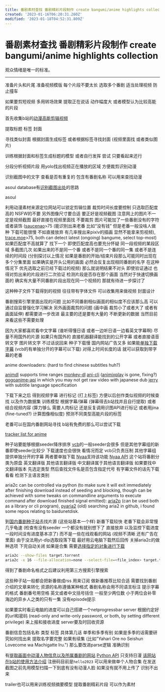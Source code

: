 ```yaml
---
title: 番剧素材查找 番剧精彩片段制作 create bangumi/anime highlights collection
created: '2023-01-16T06:20:31.260Z'
modified: '2023-01-18T04:52:31.809Z'
---
```


# 番剧素材查找 番剧精彩片段制作 create bangumi/anime highlights collection

观众情绪是唯一的标准。

-------

准备片头和片尾 准备视频模版 每个片段不要太长 选取多个番剧 适当处理视频 防止撞车

如果要剪短视频 多用转场效果 提取正在说话 动作幅度大 或者模型认为比较高能的片段

首先收集b站的[动漫高能剪辑视频](https://www.bilibili.com/video/BV1e54y1y7qy)

提取标题 标签 封面

寻找类似封面 根据封面生成标签 或者根据标签寻找封面 (视频里面找 或者类似图片)

训练根据封面和标签生成标题的模型 或者自行发挥 尝试 只要看起来还行

分段分析视频片段 用yolo找出视频正在播放的区域 方便裁剪识别动漫

识别截图中的文字 查看是否有重复的 包含有番剧名称 可以用来查找动漫

asoul database有[识别截图出处](https://github.com/A-Soul-Database/PhotoSearch/blob/42ce7f8877938b52cbcae6a61edb90a547894a23/main.py)的思路

asoul

利用动漫素材来源定位网站可以锁定剪辑位置 裁剪时间长度要控制 只选取匹配度高的 NSFW的不要 另外图像尺寸要合适 要正好是视频截图 注意网上的图片不一定是视频截图 最好直接在视频里面找 不要裁剪 图片可能加了一些番剧没有的字符或者装饰 ([saucenao](https://saucenao.com/)>75 (能识别出来老番 比如“没有钱” 但是老番一般没啥人做种 下载可能很慢 不如直接放弃 有几率搜出来pixiv的插画 显然不能拿来剪视频), [trace.moe](https://trace.moe)>75, both can detect latest (ongoing) bangume, select top-most) 如果匹配度不高就算了 找下一个 即使匹配度高也要充分怀疑 同一段视频的某段区域 多截图几次 如果出来的不是同一个番 或者不是同一个番的同一集 或者不是连续的时间段 (分别探讨以上情况 如果是番剧的开始/结束片段那么可能同时出现在多个分集里面 如果确实是开头公用的画面 必然会反复出现相同番剧的名字 在这种情况下 优先选取之前已经下载过的视频) 那么就说明结果不对头 即使验证通过 也得对剪出来的片段进行二次验证 检测片段是否存在那个画面 当然对于快速切换画面的 确实有大量不同番剧片段出现在同一个视频的 那就有待进一步探讨了

这种种子文件下载得到的视频 往往带有字体文件 可以收集用来做视频 封面设计

番剧搜索引擎里面出现的问题 比如不同番剧相似画面的相似度不应该那么高 可以通过自监督强化学习解决 另外画面裁剪的问题 (画中画 裁剪小了或者大了 或者有画面延伸) 都需要进一步改进 最主要的还是要有大量的 不断更新的数据 当然目前来看这些不需要处理

因为大家都喜欢看中文字幕 (谁听得懂日语 或者一边听日语一边看英文字幕啊) 尽量不用国外的片源 如果只有国外的 直接机器翻译能找到的公开字幕 或者直接语音转文字 图片转文字 不过话说回来 种子下载慢 国内网站广告又多 如果能[单独下载字幕](https://github.com/foxofice/sub_share) (vcb的有单独分开的字幕可以下载) 对得上时间长度的话 就可以获取到带字幕的老番

anime downloaders: (hard to find chinese subtitles huh?)

[animdl](https://github.com/justfoolingaround/animdl) supports time ranges
[monkey-dl](https://github.com/Oshan96/monkey-dl)
[ani-cli](https://github.com/pystardust/ani-cli) ([animixplay](https://animixplay.to/) is gone, fixing?)
[gogoanime-api](https://github.com/riimuru/gogoanime-api) in which you may not get raw video with japanese dub
[jerry](https://github.com/justchokingaround/jerry) with subtitle language specification

下载下来之后 得到视频字幕 进行标记 (打上标签) 方便以后创作类似视频的时候查找 以及作为数据集 训练模型 根据字幕/弹幕 (弹幕得去b站找并且自行提取) 或者结合视频内容 (算力够么 需要人肉标记 还是反复调用识图API进行标记 或者用jina (fine-tuned?) 计算图像相似度) 预测不同类型高能片段的标签

老番可以在国内番剧网站寻找 b站有免费的那么可以尝试下载

[tracker list for anime](https://github.com/DeSireFire/animeTrackerList)

种子站要能够根据seeder降序排序 [vcb](https://vcb-s.com/)的一般seeder会很多 但是其他字幕组的新番即使seeder比较少 下载速度也会很快 看情况而定 vcb只负责压制 其他字幕组提供单独分开的字幕 两者要单独下载 [Nyaa](https://nyaa.si/)支持该功能 [Nyaa API](https://github.com/Kylart/Nyaapi) 这个站将番剧分类为原盘 英文翻译版 其他语言翻译版 中文翻译属于其他语言翻译版 如果要找中文翻译版本 先选定类型 然后查找文件名是否包含指定代号 有字幕文件的话先下载看看 检测下主语言类别

aria2c can be controlled via python (to make sure it will exit immediately after finishing download instead of seeding and blocking, though can be achieved with some tweaks on commandline arguments to execute command after download finished signal emitted): [aria2p](https://github.com/pawamoy/aria2p) (can be used both as a library or cli program), [pyaria2](https://github.com/zhenlohuang/pyaria2) (old) searching aria2 in github, i found some repos relating to baidunetdisk.

到[国内番剧种子站](https://www.bilibili.com/read/cv7338766/)去找片源 (这些站基本一个样) 新番下载较快 老番下载会非常慢 几乎龟速 (检查有没有seeder 一个都没有就别想下了 直接放弃 以及监控下载进度 一段时间没有进度基本凉了) 而不是一些在线观看的网站 (视频不清晰 还有广告在里面) 由于没法用yt-dlp选取段落下载 最好用云电脑下载然后回传 关掉aria2c的做种选项 下完自动关闭 如果是合集 需要[选择指定的对象进行下载](https://github.com/aria2/aria2/issues/843)

```bash
aria2c --show-files target.torrent
aria2c -x 16 --file-allocation=none --select-file=<file_index> target.torrent
```

得到了番剧命名格式之后建议利用第三方搜索引擎搜索

这些种子站一般都会把新番做成rss 用来订阅 做新番推荐比较合适 需要找到番剧介绍的文章来转化 资源的名称遵循某种格式 番剧名称会用不同语言标注 提示字幕的格式 番剧番号用空格 英文或者中文括号括住 一般至少两位数 小于两位会补零 海边的异乡人之类的只有一集 没有episode提示

如果要实时看云电脑的进度可以自己搭建一个netprogressbar server 根据约定好的url和密码 (read-only and write-only password, or both, by setting different privilege) 来上报和接收进度 server要及时回收资源

番剧信息包括名称 类型 标签 具体第几话 单季和多季有别 如果是多季的话需要研究如何找出来 提取名字要完整 如果有续集 (比如"Yahari Ore no Seishun Lovecome wa Machigatte Iru.") 那么要改进parse逻辑 准确识别

有[提取画面中动漫人物信息以及所属番剧的网站](https://ai.animedb.cn) [Python API](https://github.com/itoukou1/zhenxun_plugin_animetrace/blob/main/__init__.py) 只支持日漫 [该网站在b站的使用方法介绍](https://www.bilibili.com/read/cv17700107) 注册码目前是`hello2023` 可以用来做单个人物合集 在发送截图之前先用模型扫描一下到底有没有动漫人脸 如果没有就不用上传了 识别不出来

trailer也可以用来训练视频摘要模型 提取番剧精彩片段 可以作为素材
